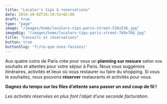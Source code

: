```yaml
---
title: "Localer's tips & reservations"
date: 2018-10-02T16:19:52+02:00
draft: true
type: "page"
image: "/images/home/localers-tips-paris-street-536x536.jpg"
imageBig: "/images/home/localers-tips-paris-street-768x768.jpg"
title: "Conseils et réservations"
button: true
buttonSlug: 'fr/ce-que-nous-faisons/'
---
```


Aux quatre coins de Paris crée pour vous un **planning sur mesure** selon vos souhaits et attentes pour votre séjour à Paris. Nous vous suggérons itinéraires, activités et lieux où vous restaurer ou faire du shopping. Si vous le souhaitez, nous pouvons **réserver** restaurants et activités pour vous.

**Gagnez du temps sur les files d’attente sans passer un seul coup de fil !**

*Les activités réservées en plus font l’objet d’une seconde facturation.*
